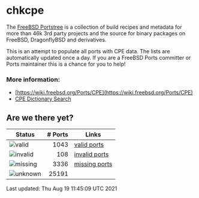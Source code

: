 # chkcpe

The [FreeBSD Portstree](https://cgit.freebsd.org/ports) is a collection of build recipes
and metadata for more than 46k 3rd party projects and the source for binary packages on
FreeBSD, DragonflyBSD and derivatives.

This is an attempt to populate all ports with CPE data. The lists are automatically
updated once a day. If you are a FreeBSD Ports committer or Ports maintainer this is a
chance for you to help!

### More information:
* [https://wiki.freebsd.org/Ports/CPE](https://wiki.freebsd.org/Ports/CPE)
* [CPE Dictionary Search](http://web.nvd.nist.gov/view/cpe/search)


## Are we there yet?

| Status                                                   | # Ports    | Links                                                         |
| ---------------------------------------------------------| ---------: | ------------------------------------------------------------- |
| ![valid](https://img.shields.io/badge/valid-brightgreen) | 1043   | [valid ports](https://github.com/decke/chkcpe/wiki/valid)     |
| ![invalid](https://img.shields.io/badge/invalid-red)     | 108 | [invalid ports](https://github.com/decke/chkcpe/wiki/invalid) |
| ![missing](https://img.shields.io/badge/missing-orange)  | 3336 | [missing ports](https://github.com/decke/chkcpe/wiki/missing) |
| ![unknown](https://img.shields.io/badge/unknown-grey)    | 25191 |  |

Last updated: Thu Aug 19 11:45:09 UTC 2021
